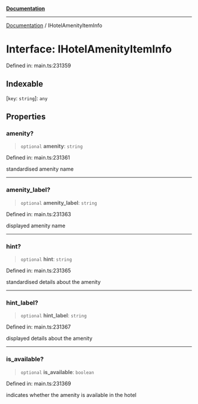 [**Documentation**](../README.md)

***

[Documentation](../README.md) / IHotelAmenityItemInfo

# Interface: IHotelAmenityItemInfo

Defined in: main.ts:231359

## Indexable

\[`key`: `string`\]: `any`

## Properties

### amenity?

> `optional` **amenity**: `string`

Defined in: main.ts:231361

standardised amenity name

***

### amenity\_label?

> `optional` **amenity\_label**: `string`

Defined in: main.ts:231363

displayed amenity name

***

### hint?

> `optional` **hint**: `string`

Defined in: main.ts:231365

standardised details about the amenity

***

### hint\_label?

> `optional` **hint\_label**: `string`

Defined in: main.ts:231367

displayed details about the amenity

***

### is\_available?

> `optional` **is\_available**: `boolean`

Defined in: main.ts:231369

indicates whether the amenity is available in the hotel
